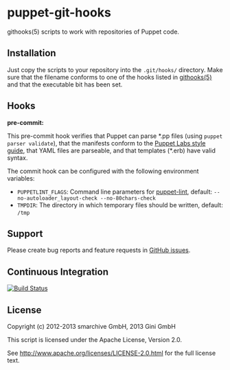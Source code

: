 puppet-git-hooks
================

githooks(5) scripts to work with repositories of Puppet code.


Installation
------------

Just copy the scripts to your repository into the `.git/hooks/` directory.
Make sure that the filename conforms to one of the hooks listed in
[githooks(5)](http://git-scm.com/docs/githooks) and that the executable bit
has been set.


Hooks
-----
**pre-commit:**

This pre-commit hook verifies that Puppet can parse \*.pp files (using `puppet parser validate`),
that the manifests conform to the [Puppet Labs style guide](http://docs.puppetlabs.com/guides/style_guide.html),
that YAML files are parseable, and that templates (\*.erb) have valid syntax.

The commit hook can be configured with the following environment variables:

* `PUPPETLINT_FLAGS`: Command line parameters for [puppet-lint](http://puppet-lint.com/), 
  default: `--no-autoloader_layout-check --no-80chars-check`
* `TMPDIR`: The directory in which temporary files should be written, default: `/tmp`


Support
-------

Please create bug reports and feature requests in [GitHub issues](https://github.com/gini/puppet-git-hooks/issues).


Continuous Integration
----------------------

[![Build Status](https://secure.travis-ci.org/gini/puppet-git-hooks.png)](http://travis-ci.org/gini/puppet-git-hooks)


License
-------
Copyright (c) 2012-2013 smarchive GmbH, 2013 Gini GmbH

This script is licensed under the Apache License, Version 2.0.

See http://www.apache.org/licenses/LICENSE-2.0.html for the full license text.
